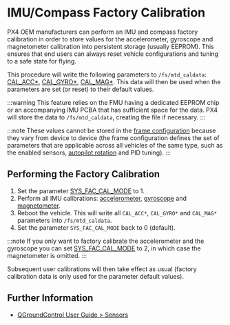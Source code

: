 # IMU/Compass Factory Calibration

PX4 OEM manufacturers can perform an IMU and compass factory calibration in order to store values for the accelerometer, gyroscope and magnetometer calibration into persistent storage (usually EEPROM). This ensures that end users can always reset vehicle configurations and tuning to a safe state for flying.

This procedure will write the following parameters to `/fs/mtd_caldata`: [CAL_ACC\*](../advanced_config/parameter_reference.md#CAL_ACC0_ID), [CAL_GYRO\*](../advanced_config/parameter_reference.md#CAL_GYRO0_ID), [CAL_MAG\*](../advanced_config/parameter_reference.md#CAL_MAG0_ID). This data will then be used when the parameters are set (or reset) to their default values.

:::warning
This feature relies on the FMU having a dedicated EEPROM chip or an accompanying IMU PCBA that has sufficient space for the data. PX4 will store the data to `/fs/mtd_caldata`, creating the file if necessary.
:::

:::note
These values cannot be stored in the [frame configuration](../dev_airframes/adding_a_new_frame.md) because they vary from device to device (the frame configuration defines the set of parameters that are applicable across all vehicles of the same type, such as the enabled sensors, [autopilot rotation](../config/flight_controller_orientation.md) and PID tuning).
:::

## Performing the Factory Calibration

1. Set the parameter [SYS_FAC_CAL_MODE](../advanced_config/parameter_reference.md#SYS_FAC_CAL_MODE) to 1.
1. Perform all IMU calibrations: [accelerometer](../config/accelerometer.md#performing-the-calibration), [gyroscope](../config/gyroscope.md#performing-the-calibration) and [magnetometer](../config/compass.md#performing-the-calibration).
1. Reboot the vehicle. This will write all `CAL_ACC*`, `CAL_GYRO*` and `CAL_MAG*` parameters into `/fs/mtd_caldata`.
1. Set the parameter `SYS_FAC_CAL_MODE` back to 0 (default).

:::note
If you only want to factory calibrate the accelerometer and the gyroscope you can set [SYS_FAC_CAL_MODE](../advanced_config/parameter_reference.md#SYS_FAC_CAL_MODE) to 2, in which case the magnetometer is omitted.
:::

Subsequent user calibrations will then take effect as usual (factory calibration data is only used for the parameter default values).

## Further Information

- [QGroundControl User Guide > Sensors](https://docs.qgroundcontrol.com/master/en/qgc-user-guide/setup_view/sensors_px4.html)
